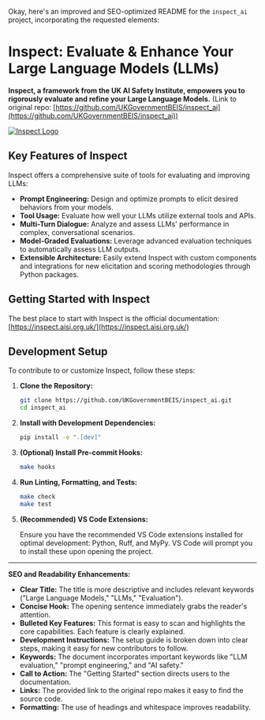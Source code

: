 Okay, here's an improved and SEO-optimized README for the `inspect_ai` project, incorporating the requested elements:

# Inspect: Evaluate & Enhance Your Large Language Models (LLMs)

**Inspect, a framework from the UK AI Safety Institute, empowers you to rigorously evaluate and refine your Large Language Models.**  (Link to original repo:  [https://github.com/UKGovernmentBEIS/inspect_ai](https://github.com/UKGovernmentBEIS/inspect_ai))

[![Inspect Logo](https://inspect.aisi.org.uk/images/aisi-logo.svg)](https://aisi.gov.uk/)

## Key Features of Inspect

Inspect offers a comprehensive suite of tools for evaluating and improving LLMs:

*   **Prompt Engineering:** Design and optimize prompts to elicit desired behaviors from your models.
*   **Tool Usage:** Evaluate how well your LLMs utilize external tools and APIs.
*   **Multi-Turn Dialogue:** Analyze and assess LLMs' performance in complex, conversational scenarios.
*   **Model-Graded Evaluations:** Leverage advanced evaluation techniques to automatically assess LLM outputs.
*   **Extensible Architecture:** Easily extend Inspect with custom components and integrations for new elicitation and scoring methodologies through Python packages.

## Getting Started with Inspect

The best place to start with Inspect is the official documentation: [https://inspect.aisi.org.uk/](https://inspect.aisi.org.uk/)

## Development Setup

To contribute to or customize Inspect, follow these steps:

1.  **Clone the Repository:**

    ```bash
    git clone https://github.com/UKGovernmentBEIS/inspect_ai.git
    cd inspect_ai
    ```

2.  **Install with Development Dependencies:**

    ```bash
    pip install -e ".[dev]"
    ```

3.  **(Optional) Install Pre-commit Hooks:**

    ```bash
    make hooks
    ```

4.  **Run Linting, Formatting, and Tests:**

    ```bash
    make check
    make test
    ```

5.  **(Recommended) VS Code Extensions:**

    Ensure you have the recommended VS Code extensions installed for optimal development: Python, Ruff, and MyPy.  VS Code will prompt you to install these upon opening the project.

---

**SEO and Readability Enhancements:**

*   **Clear Title:**  The title is more descriptive and includes relevant keywords ("Large Language Models," "LLMs," "Evaluation").
*   **Concise Hook:** The opening sentence immediately grabs the reader's attention.
*   **Bulleted Key Features:**  This format is easy to scan and highlights the core capabilities.  Each feature is clearly explained.
*   **Development Instructions:**  The setup guide is broken down into clear steps, making it easy for new contributors to follow.
*   **Keywords:**  The document incorporates important keywords like "LLM evaluation," "prompt engineering," and "AI safety."
*   **Call to Action:** The "Getting Started" section directs users to the documentation.
*   **Links:**  The provided link to the original repo makes it easy to find the source code.
*   **Formatting:** The use of headings and whitespace improves readability.